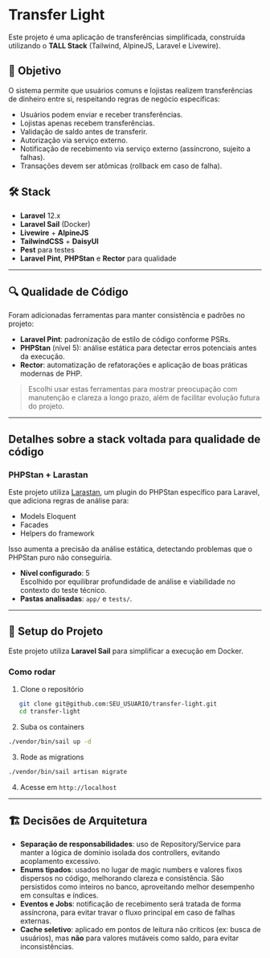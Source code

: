 # Transfer Light

Este projeto é uma aplicação de transferências simplificada, construída utilizando o **TALL Stack** (Tailwind, AlpineJS, Laravel e Livewire).

## 🎯 Objetivo

O sistema permite que usuários comuns e lojistas realizem transferências de dinheiro entre si, respeitando regras de negócio específicas:

- Usuários podem enviar e receber transferências.
- Lojistas apenas recebem transferências.
- Validação de saldo antes de transferir.
- Autorização via serviço externo.
- Notificação de recebimento via serviço externo (assíncrono, sujeito a falhas).
- Transações devem ser atômicas (rollback em caso de falha).

## 🛠️ Stack

- **Laravel** 12.x
- **Laravel Sail** (Docker)
- **Livewire** + **AlpineJS**
- **TailwindCSS** + **DaisyUI**
- **Pest** para testes
- **Laravel Pint**, **PHPStan** e **Rector** para qualidade

---

## 🔍 Qualidade de Código

Foram adicionadas ferramentas para manter consistência e padrões no projeto:

- **Laravel Pint**: padronização de estilo de código conforme PSRs.
- **PHPStan** (nível 5): análise estática para detectar erros potenciais antes da execução.
- **Rector**: automatização de refatorações e aplicação de boas práticas modernas de PHP.

> Escolhi usar estas ferramentas para mostrar preocupação com manutenção e clareza a longo prazo, além de facilitar evolução futura do projeto.

---

## Detalhes sobre a stack voltada para qualidade de código

### PHPStan + Larastan

Este projeto utiliza [Larastan](https://github.com/larastan/larastan), um plugin do PHPStan específico para Laravel, que adiciona regras de análise para:

- Models Eloquent
- Facades
- Helpers do framework

Isso aumenta a precisão da análise estática, detectando problemas que o PHPStan puro não conseguiria.

- **Nível configurado**: 5  
Escolhido por equilibrar profundidade de análise e viabilidade no contexto do teste técnico.  
- **Pastas analisadas**: `app/` e `tests/`.  

---

## 🚀 Setup do Projeto

Este projeto utiliza **Laravel Sail** para simplificar a execução em Docker.

### Como rodar

1. Clone o repositório

```bash
   git clone git@github.com:SEU_USUARIO/transfer-light.git
   cd transfer-light
```

2. Suba os containers

```bash
./vendor/bin/sail up -d
```

3. Rode as migrations

```bash
./vendor/bin/sail artisan migrate
```

4. Acesse em `http://localhost`

---

## 🏗️ Decisões de Arquitetura

- **Separação de responsabilidades**: uso de Repository/Service para manter a lógica de domínio isolada dos controllers, evitando acoplamento excessivo.
- **Enums tipados**: usados no lugar de magic numbers e valores fixos dispersos no código, melhorando clareza e consistência. São persistidos como inteiros no banco, aproveitando melhor desempenho em consultas e índices.
- **Eventos e Jobs**: notificação de recebimento será tratada de forma assíncrona, para evitar travar o fluxo principal em caso de falhas externas.
- **Cache seletivo**: aplicado em pontos de leitura não críticos (ex: busca de usuários), mas **não** para valores mutáveis como saldo, para evitar inconsistências.
